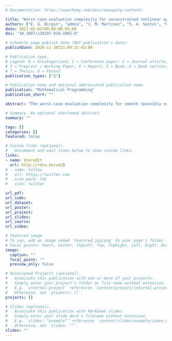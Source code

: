 ```yaml
---
# Documentation: https://wowchemy.com/docs/managing-content/

title: "Worst-case evaluation complexity for unconstrained nonlinear optimization using high-order regularized models"
authors: ["E. G. Birgin", "admin", "J. M. Martínez", "S. A. Santos", "Ph. L. Toint"]
date: 2017-05-01T00:00:00-03:00
doi: "10.1007/s10107-016-1065-8"

# Schedule page publish date (NOT publication's date).
publishDate: 2020-11-30T21:09:32-03:00

# Publication type.
# Legend: 0 = Uncategorized; 1 = Conference paper; 2 = Journal article;
# 3 = Preprint / Working Paper; 4 = Report; 5 = Book; 6 = Book section;
# 7 = Thesis; 8 = Patent
publication_types: ["2"]

# Publication name and optional abbreviated publication name.
publication: "Mathematical Programming"
publication_short: ""

abstract: "The worst-case evaluation complexity for smooth (possibly nonconvex) unconstrained optimization is considered. It is shown that, if one is willing to use derivatives of the objective function up to order $p$ (for $p\\geq 1$) and to assume Lipschitz continuity of the $p$-th derivative, then an $\\epsilon$-approximate first-order critical point can be computed in at most $O(\\epsilon^{-(p+1)/p})$ evaluations of the problem's objective function and its derivatives. This generalizes and subsumes results known for $p=1$ and $p=2$."

# Summary. An optional shortened abstract.
summary: ""

tags: []
categories: []
featured: false

# Custom links (optional).
#   Uncomment and edit lines below to show custom links.
links:
- name: SharedIt
  url: http://rdcu.be/voCB
# - name: Follow
#   url: https://twitter.com
#   icon_pack: fab
#   icon: twitter

url_pdf:
url_code:
url_dataset:
url_poster:
url_project:
url_slides:
url_source:
url_video:

# Featured image
# To use, add an image named `featured.jpg/png` to your page's folder. 
# Focal points: Smart, Center, TopLeft, Top, TopRight, Left, Right, BottomLeft, Bottom, BottomRight.
image:
  caption: ""
  focal_point: ""
  preview_only: false

# Associated Projects (optional).
#   Associate this publication with one or more of your projects.
#   Simply enter your project's folder or file name without extension.
#   E.g. `internal-project` references `content/project/internal-project/index.md`.
#   Otherwise, set `projects: []`.
projects: []

# Slides (optional).
#   Associate this publication with Markdown slides.
#   Simply enter your slide deck's filename without extension.
#   E.g. `slides: "example"` references `content/slides/example/index.md`.
#   Otherwise, set `slides: ""`.
slides: ""
---
```

